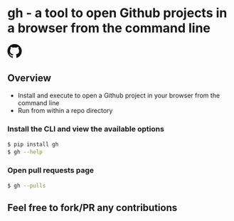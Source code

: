 # gh - a tool to open Github projects in a browser from the command line
![](https://raw.githubusercontent.com/danielwhatmuff/gh/master/img/GitHub-Mark-32px.png)

## Overview
* Install and execute to open a Github project in your browser from the command line
* Run from within a repo directory

### Install the CLI and view the available options
```bash
$ pip install gh
$ gh --help
```

### Open pull requests page
```bash
$ gh --pulls
```

## Feel free to fork/PR any contributions
